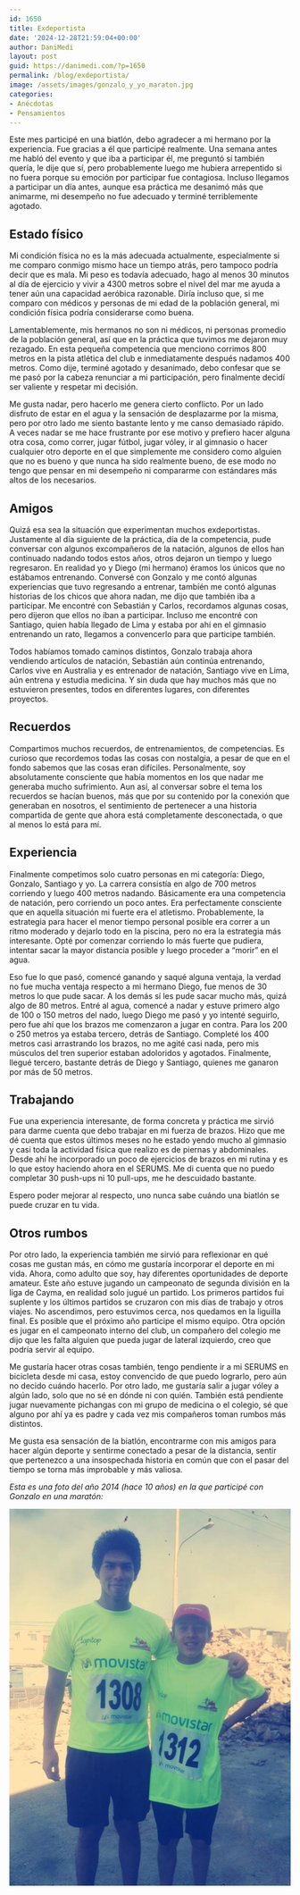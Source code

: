 ```yaml
---
id: 1650
title: Exdeportista
date: '2024-12-28T21:59:04+00:00'
author: DaniMedi
layout: post
guid: https://danimedi.com/?p=1650
permalink: /blog/exdeportista/
image: /assets/images/gonzalo_y_yo_maraton.jpg
categories:
- Anécdotas
- Pensamientos
---
```


Este mes participé en una biatlón, debo agradecer a mi hermano por la experiencia. Fue gracias a él que participé realmente. Una semana antes me habló del evento y que iba a participar él, me preguntó si también quería, le dije que sí, pero probablemente luego me hubiera arrepentido si no fuera porque su emoción por participar fue contagiosa. Incluso llegamos a participar un día antes, aunque esa práctica me desanimó más que animarme, mi desempeño no fue adecuado y terminé terriblemente agotado.

## Estado físico

Mi condición física no es la más adecuada actualmente, especialmente si me comparo conmigo mismo hace un tiempo atrás, pero tampoco podría decir que es mala. Mi peso es todavía adecuado, hago al menos 30 minutos al día de ejercicio y vivir a 4300 metros sobre el nivel del mar me ayuda a tener aún una capacidad aeróbica razonable. Diría incluso que, si me comparo con médicos y personas de mi edad de la población general, mi condición física podría considerarse como buena.

Lamentablemente, mis hermanos no son ni médicos, ni personas promedio de la población general, así que en la práctica que tuvimos me dejaron muy rezagado. En esta pequeña competencia que menciono corrimos 800 metros en la pista atlética del club e inmediatamente después nadamos 400 metros. Como dije, terminé agotado y desanimado, debo confesar que se me pasó por la cabeza renunciar a mi participación, pero finalmente decidí ser valiente y respetar mi decisión.

Me gusta nadar, pero hacerlo me genera cierto conflicto. Por un lado disfruto de estar en el agua y la sensación de desplazarme por la misma, pero por otro lado me siento bastante lento y me canso demasiado rápido. A veces nadar se me hace frustrante por ese motivo y prefiero hacer alguna otra cosa, como correr, jugar fútbol, jugar vóley, ir al gimnasio o hacer cualquier otro deporte en el que simplemente me considero como alguien que no es bueno y que nunca ha sido realmente bueno, de ese modo no tengo que pensar en mi desempeño ni compararme con estándares más altos de los necesarios.

## Amigos

Quizá esa sea la situación que experimentan muchos exdeportistas. Justamente al día siguiente de la práctica, día de la competencia, pude conversar con algunos excompañeros de la natación, algunos de ellos han continuado nadando todos estos años, otros dejaron un tiempo y luego regresaron. En realidad yo y Diego (mi hermano) éramos los únicos que no estábamos entrenando. Conversé con Gonzalo y me contó algunas experiencias que tuvo regresando a entrenar, también me contó algunas historias de los chicos que ahora nadan, me dijo que también iba a participar. Me encontré con Sebastián y Carlos, recordamos algunas cosas, pero dijeron que ellos no iban a participar. Incluso me encontré con Santiago, quien había llegado de Lima y estaba por ahí en el gimnasio entrenando un rato, llegamos a convencerlo para que participe también.

Todos habíamos tomado caminos distintos, Gonzalo trabaja ahora vendiendo artículos de natación, Sebastián aún continúa entrenando, Carlos vive en Australia y es entrenador de natación, Santiago vive en Lima, aún entrena y estudia medicina. Y sin duda que hay muchos más que no estuvieron presentes, todos en diferentes lugares, con diferentes proyectos.

## Recuerdos

Compartimos muchos recuerdos, de entrenamientos, de competencias. Es curioso que recordemos todas las cosas con nostalgia, a pesar de que en el fondo sabemos que las cosas eran difíciles. Personalmente, soy absolutamente consciente que había momentos en los que nadar me generaba mucho sufrimiento. Aun así, al conversar sobre el tema los recuerdos se hacían buenos, más que por su contenido por la conexión que generaban en nosotros, el sentimiento de pertenecer a una historia compartida de gente que ahora está completamente desconectada, o que al menos lo está para mí.

## Experiencia

Finalmente competimos solo cuatro personas en mi categoría: Diego, Gonzalo, Santiago y yo. La carrera consistía en algo de 700 metros corriendo y luego 400 metros nadando. Básicamente era una competencia de natación, pero corriendo un poco antes. Era perfectamente consciente que en aquella situación mi fuerte era el atletismo. Probablemente, la estrategia para hacer el menor tiempo personal posible era correr a un ritmo moderado y dejarlo todo en la piscina, pero no era la estrategia más interesante. Opté por comenzar corriendo lo más fuerte que pudiera, intentar sacar la mayor distancia posible y luego proceder a “morir” en el agua.

Eso fue lo que pasó, comencé ganando y saqué alguna ventaja, la verdad no fue mucha ventaja respecto a mi hermano Diego, fue menos de 30 metros lo que pude sacar. A los demás sí les pude sacar mucho más, quizá algo de 80 metros. Entré al agua, comencé a nadar y estuve primero algo de 100 o 150 metros del nado, luego Diego me pasó y yo intenté seguirlo, pero fue ahí que los brazos me comenzaron a jugar en contra. Para los 200 o 250 metros ya estaba tercero, detrás de Santiago. Completé los 400 metros casi arrastrando los brazos, no me agité casi nada, pero mis músculos del tren superior estaban adoloridos y agotados. Finalmente, llegué tercero, bastante detrás de Diego y Santiago, quienes me ganaron por más de 50 metros.

## Trabajando

Fue una experiencia interesante, de forma concreta y práctica me sirvió para darme cuenta que debo trabajar en mi fuerza de brazos. Hizo que me dé cuenta que estos últimos meses no he estado yendo mucho al gimnasio y casi toda la actividad física que realizo es de piernas y abdominales. Desde ahí he incorporado un poco de ejercicios de brazos en mi rutina y es lo que estoy haciendo ahora en el SERUMS. Me di cuenta que no puedo completar 30 push-ups ni 10 pull-ups, me he descuidado bastante.

Espero poder mejorar al respecto, uno nunca sabe cuándo una biatlón se puede cruzar en tu vida.

## Otros rumbos

Por otro lado, la experiencia también me sirvió para reflexionar en qué cosas me gustan más, en cómo me gustaría incorporar el deporte en mi vida. Ahora, como adulto que soy, hay diferentes oportunidades de deporte amateur. Este año estuve jugando un campeonato de segunda división en la liga de Cayma, en realidad solo jugué un partido. Los primeros partidos fui suplente y los últimos partidos se cruzaron con mis días de trabajo y otros viajes. No ascendimos, pero estuvimos cerca, nos quedamos en la liguilla final. Es posible que el próximo año participe el mismo equipo. Otra opción es jugar en el campeonato interno del club, un compañero del colegio me dijo que les falta alguien que pueda jugar de lateral izquierdo, creo que podría servir al equipo.

Me gustaría hacer otras cosas también, tengo pendiente ir a mi SERUMS en bicicleta desde mi casa, estoy convencido de que puedo lograrlo, pero aún no decido cuándo hacerlo. Por otro lado, me gustaría salir a jugar vóley a algún lado, solo que no sé en dónde ni con quién. También está pendiente jugar nuevamente pichangas con mi grupo de medicina o el colegio, sé que alguno por ahí ya es padre y cada vez mis compañeros toman rumbos más distintos.

Me gusta esa sensación de la biatlón, encontrarme con mis amigos para hacer algún deporte y sentirme conectado a pesar de la distancia, sentir que pertenezco a una insospechada historia en común que con el pasar del tiempo se torna más improbable y más valiosa.

*Esta es una foto del año 2014 (hace 10 años) en la que participé con Gonzalo en una maratón:*

![](/assets/images/gonzalo_y_yo_maraton.jpg)

